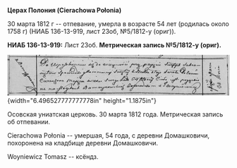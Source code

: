 **Церах Полония (Cierachowa Połonia)**

30 марта 1812 г -- отпевание, умерла в возрасте 54 лет (родилась около
1758 г) (НИАБ 136-13-919, лист 23об, №5/1812-у (ориг)).

**НИАБ 136-13-919:** Лист 23об. **Метрическая запись №5/1812-у (ориг).**

![](./media/ac8bf9b21e1d2c1052930c4caad67919e3fb5fd9.png){width="6.496527777777778in"
height="1.1875in"}

Осовская униатская церковь. 30 марта 1812 года. Метрическая запись об
отпевании.

Cierachowa Połonia -- умершая, 54 года, с деревни Домашковичи,
похоронена на кладбище деревни Домашковичи.

Woyniewicz Tomasz -- ксёндз.
